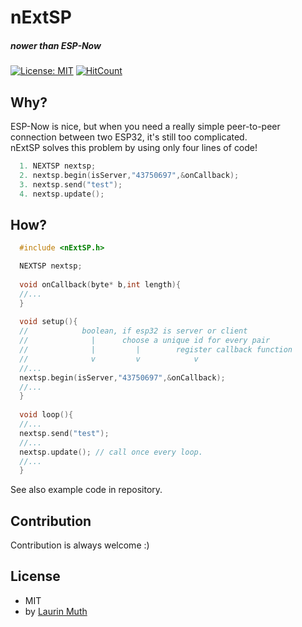 # nExtSP
##### nower than ESP-Now
[![License: MIT](https://img.shields.io/badge/License-MIT-yellow.svg)](https://opensource.org/licenses/MIT)
[![HitCount](http://hits.dwyl.io/Lyniat/nExtSP.svg)](http://hits.dwyl.io/Lyniat/nExtSP)

## Why?
ESP-Now is nice, but when you need a really simple peer-to-peer connection between two ESP32, it's still too complicated.<br>
nExtSP solves this problem by using only four lines of code!

```c++
  1. NEXTSP nextsp;
  2. nextsp.begin(isServer,"43750697",&onCallback);
  3. nextsp.send("test");
  4. nextsp.update();
```

## How?

```c++
  #include <nExtSP.h>

  NEXTSP nextsp;
  
  void onCallback(byte* b,int length){
  //...
  }
  
  void setup(){
  //            boolean, if esp32 is server or client
  //              |      choose a unique id for every pair
  //              |         |        register callback function
  //              v         v            v
  //...
  nextsp.begin(isServer,"43750697",&onCallback);
  //...
  }
  
  void loop(){
  //...
  nextsp.send("test");
  //...
  nextsp.update(); // call once every loop.
  //...
  }
```

See also example code in repository.

## Contribution
Contribution is always welcome :)

## License
* MIT
* by [Laurin Muth](https://hci.ur.de/people/laurin_muth)
